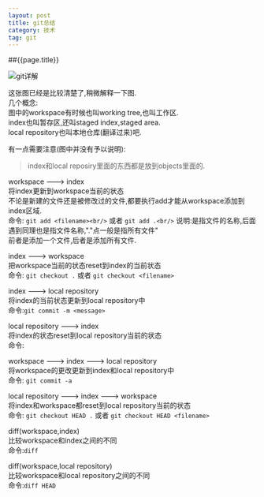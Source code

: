 ```yaml
---
layout: post
title: git总结
category: 技术
tag: git
---
```

##{{page.title}}

![git详解](http://i.stack.imgur.com/caci5.png)

这张图已经是比较清楚了,稍微解释一下图.<br/>
几个概念:<br/>
图中的workspace有时候也叫working tree,也叫工作区.<br/>
index也叫暂存区,还叫staged index,staged area.<br/>
local repository也叫本地仓库(翻译过来)吧.

有一点需要注意(图中并没有予以说明):
> index和local reposiry里面的东西都是放到objects里面的.

workspace ---> index <br/>
将index更新到workspace当前的状态<br/>
不论是新建的文件还是被修改过的文件,都要执行add才能从workspace添加到index区域.<br/>
命令: `git add <filename><br/>` 或者 `git add .<br/>`
说明:<filename>是指文件的名称,后面遇到<filename>同理也是指文件名称,"."点一般是指所有文件"<br/>
前者是添加一个文件,后者是添加所有文件.

index ---> workspace<br/>
把workspace当前的状态reset到index的当前状态<br/>
命令: `git checkout .` 或者 `git checkout <filename>`

index ---> local repository<br/>
将index的当前状态更新到local repository中<br/>
命令:`git commit -m <message>`

local repository ---> index<br/>
将index的状态reset到local repository当前的状态<br/>
命令:

workspace ---> index ---> local repository <br/>
将workspace的更改更新到index和local repository中<br/>
命令: `git commit -a`

local repository ---> index ---> workspace<br/>
将index和workspace都reset到local repository当前的状态<br/>
命令: `git checkout HEAD .` 或者 `git checkout HEAD <filename>`

diff(workspace,index)<br/>
比较workspace和index之间的不同<br/>
命令:`diff`

diff(workspace,local repository)<br/>
比较workspace和local repository之间的不同<br/>
命令:`diff HEAD`








